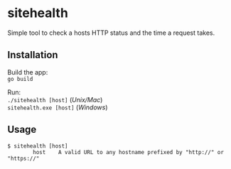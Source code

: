 # sitehealth

Simple tool to check a hosts HTTP status and the time a request takes.

## Installation

Build the app:<br />
`go build`

Run:<br />
`./sitehealth [host]` (*Unix/Mac*)<br />
`sitehealth.exe [host]` (*Windows*)

## Usage

```shell
$ sitehealth [host]
        host    A valid URL to any hostname prefixed by "http://" or "https://"
```
